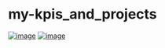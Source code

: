 # my-kpis_and_projects

[![image](https://github.com/user-attachments/assets/cd63481f-f560-436b-b527-fbb3291693d6)](https://kovalivska.github.io/my-kpis_and_projects/My_KPIs_and_DSProjectsV4.html)
[![image](https://github.com/user-attachments/assets/c4f3955c-63e7-4dbe-82f7-12c5a46d7a0e)](https://kovalivska.github.io/my-kpis_and_projects/My_KPIs_and_DSProjectsV4.html)

